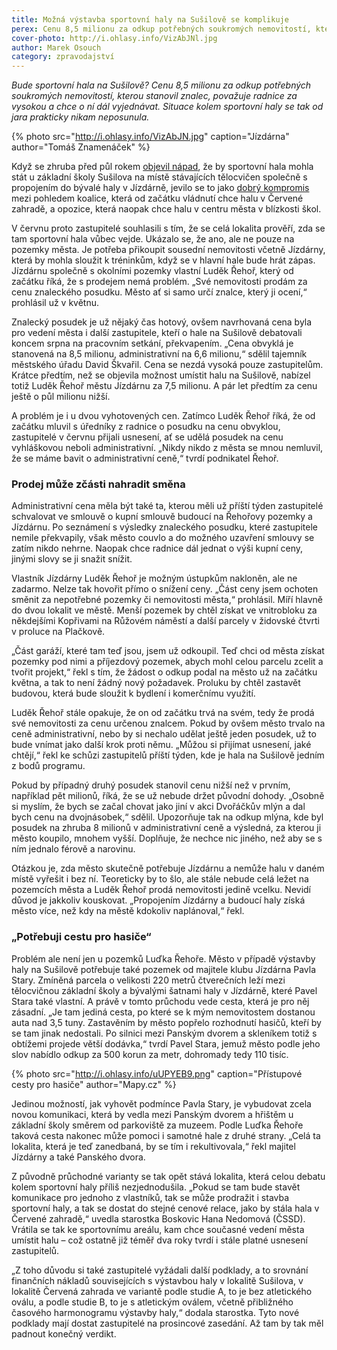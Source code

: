 ```yaml
---
title: Možná výstavba sportovní haly na Sušilově se komplikuje
perex: Cenu 8,5 milionu za odkup potřebných soukromých nemovitostí, kterou stanovil znalec, považuje radnice za vysokou a chce o ní dál vyjednávat. Situace kolem sportovní haly se tak od jara prakticky nikam neposunula.
cover-photo: http://i.ohlasy.info/VizAbJNl.jpg
author: Marek Osouch
category: zpravodajství
---
```


*Bude sportovní hala na Sušilově? Cenu 8,5 milionu za odkup potřebných soukromých nemovitostí, kterou stanovil znalec, považuje radnice za vysokou a chce o ní dál vyjednávat. Situace kolem sportovní haly se tak od jara prakticky nikam neposunula.*

{% photo src="http://i.ohlasy.info/VizAbJN.jpg" caption="Jízdárna" author="Tomáš Znamenáček" %}

Když se zhruba před půl rokem [objevil nápad](http://www.ohlasy.info/clanky/2017/05/hala-susilova.html), že by sportovní hala mohla stát u základní školy Sušilova na místě stávajících tělocvičen společně s propojením do bývalé haly v Jízdárně, jevilo se to jako [dobrý kompromis](http://www.ohlasy.info/clanky/2017/05/hala-reakce.html) mezi pohledem koalice, která od začátku vládnutí chce halu v Červené zahradě, a opozice, která naopak chce halu v centru města v blízkosti škol.

V červnu proto zastupitelé souhlasili s tím, že se celá lokalita prověří, zda se tam sportovní hala vůbec vejde. Ukázalo se, že ano, ale ne pouze na pozemky města. Je potřeba přikoupit sousední nemovitosti včetně Jízdárny, která by mohla sloužit k tréninkům, když se v hlavní hale bude hrát zápas. Jízdárnu společně s okolními pozemky vlastní Luděk Řehoř, který od začátku říká, že s prodejem nemá problém. „Své nemovitosti prodám za cenu znaleckého posudku. Město ať si samo určí znalce, který ji ocení,“ prohlásil už v květnu.

Znalecký posudek je už nějaký čas hotový, ovšem navrhovaná cena byla pro vedení města i další zastupitele, kteří o hale na Sušilově debatovali koncem srpna na pracovním setkání, překvapením. „Cena obvyklá je stanovená na 8,5 milionu, administrativní na 6,6 milionu,“ sdělil tajemník městského úřadu David Škvařil. Cena se nezdá vysoká pouze zastupitelům. Krátce předtím, než se objevila možnost umístit halu na Sušilově, nabízel totiž Luděk Řehoř městu Jízdárnu za 7,5 milionu. A pár let předtím za cenu ještě o půl milionu nižší.

A problém je i u dvou vyhotovených cen. Zatímco Luděk Řehoř říká, že od začátku mluvil s úředníky z radnice o posudku na cenu obvyklou, zastupitelé v červnu přijali usnesení, ať se udělá posudek na cenu vyhláškovou neboli administrativní. „Nikdy nikdo z města se mnou nemluvil, že se máme bavit o administrativní ceně,“ tvrdí podnikatel Řehoř.

### Prodej může zčásti nahradit směna

Administrativní cena měla být také ta, kterou měli už příští týden zastupitelé schvalovat ve smlouvě o kupní smlouvě budoucí na Řehořovy pozemky a Jízdárnu. Po seznámení s výsledky znaleckého posudku, které zastupitele nemile překvapily, však město couvlo a do možného uzavření smlouvy se zatím nikdo nehrne. Naopak chce radnice dál jednat o výši kupní ceny, jinými slovy se ji snažit snížit.

Vlastník Jízdárny Luděk Řehoř je možným ústupkům nakloněn, ale ne zadarmo. Nelze tak hovořit přímo o snížení ceny. „Část ceny jsem ochoten směnit za nepotřebné pozemky či nemovitosti města,“ prohlásil. Míří hlavně do dvou lokalit ve městě. Menší pozemek by chtěl získat ve vnitrobloku za někdejšími Kopřivami na Růžovém náměstí a další parcely v židovské čtvrti v proluce na Plačkově.

„Část garáží, které tam teď jsou, jsem už odkoupil. Teď chci od města získat pozemky pod nimi a příjezdový pozemek, abych mohl celou parcelu zcelit a tvořit projekt,“ řekl s tím, že žádost o odkup podal na město už na začátku května, a tak to není žádný nový požadavek. Proluku by chtěl zastavět budovou, která bude sloužit k bydlení i komerčnímu využití.

Luděk Řehoř stále opakuje, že on od začátku trvá na svém, tedy že prodá své nemovitosti za cenu určenou znalcem. Pokud by ovšem město trvalo na ceně administrativní, nebo by si nechalo udělat ještě jeden posudek, už to bude vnímat jako další krok proti němu. „Můžou si přijímat usnesení, jaké chtějí,“ řekl ke schůzi zastupitelů příští týden, kde je hala na Sušilově jedním z bodů programu. 

Pokud by případný druhý posudek stanovil cenu nižší než v prvním, například pět milionů, říká, že se už nebude držet původní dohody. „Osobně si myslím, že bych se začal chovat jako jiní v akci Dvořáčkův mlýn a dal bych cenu na dvojnásobek,“ sdělil. Upozorňuje tak na odkup mlýna, kde byl posudek na zhruba 8 milionů v administrativní ceně a výsledná, za kterou ji město koupilo, mnohem vyšší. Doplňuje, že nechce nic jiného, než aby se s ním jednalo férově a narovinu.

Otázkou je, zda město skutečně potřebuje Jízdárnu a nemůže halu v daném místě vyřešit i bez ní. Teoreticky by to šlo, ale stále nebude celá ležet na pozemcích města a Luděk Řehoř prodá nemovitosti jedině vcelku. Nevidí důvod je jakkoliv kouskovat. „Propojením Jízdárny a budoucí haly získá město více, než kdy na městě kdokoliv naplánoval,“ řekl.

### „Potřebuji cestu pro hasiče“

Problém ale není jen u pozemků Luďka Řehoře. Město v případě výstavby haly na Sušilově potřebuje také pozemek od majitele klubu Jízdárna Pavla Stary. Zmíněná parcela o velikosti 220 metrů čtverečních leží mezi tělocvičnou základní školy a bývalými šatnami haly v Jízdárně, které Pavel Stara také vlastní. A právě v tomto průchodu vede cesta, která je pro něj zásadní. „Je tam jediná cesta, po které se k mým nemovitostem dostanou auta nad 3,5 tuny. Zastavěním by město popřelo rozhodnutí hasičů, kteří by se tam jinak nedostali. Po silnici mezi Panským dvorem a skleníkem totiž s obtížemi projede větší dodávka,“ tvrdí Pavel Stara, jemuž město podle jeho slov nabídlo odkup za 500 korun za metr, dohromady tedy 110 tisíc.

{% photo src="http://i.ohlasy.info/uUPYEB9.png" caption="Přístupové cesty pro hasiče" author="Mapy.cz" %}

Jedinou možností, jak vyhovět podmínce Pavla Stary, je vybudovat zcela novou komunikaci, která by vedla mezi Panským dvorem a hřištěm u základní školy směrem od parkoviště za muzeem. Podle Luďka Řehoře taková cesta nakonec může pomoci i samotné hale z druhé strany. „Celá ta lokalita, která je teď zanedbaná, by se tím i rekultivovala,“ řekl majitel Jízdárny a také Panského dvora.

Z původně průchodné varianty se tak opět stává lokalita, která celou debatu kolem sportovní haly příliš nezjednodušila. „Pokud se tam bude stavět komunikace pro jednoho z vlastníků, tak se může prodražit i stavba sportovní haly, a tak se dostat do stejné cenové relace, jako by stála hala v Červené zahradě,“ uvedla starostka Boskovic Hana Nedomová (ČSSD). Vrátila se tak ke sportovnímu areálu, kam chce současné vedení města umístit halu – což ostatně již téměř dva roky tvrdí i stále platné usnesení zastupitelů.

„Z toho důvodu si také zastupitelé vyžádali další podklady, a to srovnání finančních nákladů souvisejících s výstavbou haly v lokalitě Sušilova, v lokalitě Červená zahrada ve variantě podle studie A, to je bez atletického oválu, a podle studie B, to je s atletickým oválem, včetně přibližného časového harmonogramu výstavby haly,“ dodala starostka. Tyto nové podklady mají dostat zastupitelé na prosincové zasedání. Až tam by tak měl padnout konečný verdikt.